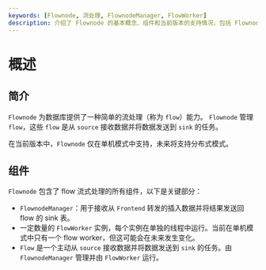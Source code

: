 ```yaml
---
keywords: [Flownode, 流处理, FlownodeManager, FlowWorker]
description: 介绍了 Flownode 的基本概念、组件和当前版本的支持情况，包括 FlownodeManager、FlowWorker 和 Flow 的功能。
---
```


# 概述

## 简介

`Flownode` 为数据库提供了一种简单的流处理（称为 `flow`）能力。
`Flownode` 管理 `flow`，这些 `flow` 是从 `source` 接收数据并将数据发送到 `sink` 的任务。

在当前版本中，`Flownode` 仅在单机模式中支持，未来将支持分布式模式。

## 组件

`Flownode` 包含了 flow 流式处理的所有组件，以下是关键部分：

- `FlownodeManager`：用于接收从 `Frontend` 转发的插入数据并将结果发送回 flow 的 sink 表。
- 一定数量的 `FlowWorker` 实例，每个实例在单独的线程中运行。当前在单机模式中只有一个 flow worker，但这可能会在未来发生变化。
- `Flow` 是一个主动从 `source` 接收数据并将数据发送到 `sink` 的任务。由 `FlownodeManager` 管理并由 `FlowWorker` 运行。
